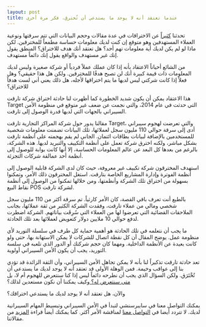 ```yaml
---
layout: post
title: عندما تعتقد أنه لا يوجد ما يستدعي أن تُخترق، فكر مرة أخرى
---
```


تحدثنا [كثيراً](https://blog.cybersenshi.com/) عن الاختراقات في عدة مقالات وحجم البيانات التي تتم سرقتها ونوعية العملاء المستهدفين وهو متوقع إن كنت لديك معلومات حساسة مطمعاً للمخترقين. لكن ماذا لو لم يكن لديك أية معلومات تهم أحد؟ هل تعتقد أنك هدف للاختراق؟ المنطق يقول إنك غير مستهدف والواقع يقول إنك دائماً مستهدف.

من الشائع أحياناً الاعتقاد بأنه إذا كان عملك عملاً فردياً أو شركة صغيرة وليس لديك المعلومات ذات قيمة كبيرة أنك لن تصبح هدفًا للمخترقين. ولكن هل هذا حقيقي؟ وهل فعلاً إذا كانت شركتي ليس لديها ما يتم اختراقها لأجله، هل ذلك يعني أني لست هدفاً للاختراق؟

هذا الاعتقاد يمكن أن يكون شديد الخطورة كما أظهرت لنا حادثة اختراق شركة تارقت Target التي حدثت في عام 2014، والتي نجمت عن ضعف غير متوقع في منظومة الأمن السيبراني بالجهات التي لديها قدرة الوصول إلى تارقت.

مقالنا يدور حول شركة المراكز التجارية تارقت Target، والتي تعرضت لهجوم سيبراني أدى إلى سرقة حوالي 110 مليون سجل لعملائها، تلك البيانات تضمنت معلومات شخصية للمستخدمين بالإضافة لبيانات بطاقات ائتمان. 
الجاني لم يقم بهجمته على أنظمة تارقت بشكل مباشر، ولكنه اخترق شركة تعمل على أنظمة التكييف والتبريد لديها. هذه الشركة، بالرغم من بعدها كل البعد عن عالم المعلومات الحساسة، إلا أنها كانت بوابة للوصول إلى أنظمة أحد عمالقة شركات التجزئة.

استهدف المخترقون شركة تكييف غير معروفة، حيث كان لدى الشركة قابلية الوصول إلى أنظمة الفوترة وإدارة المشاريع الخاصة بتارقت. استغل المخترقون ذلك الأمر، وتمكنوا بسهولة من اختراق تلك الشركة وأنظمتها، ومن خلالها تمكنوا من الوصول إلى أنظمة نقاط البيع POS لشركة تارقت.

بالطبع أنت تعرف باقي القصة، كان الأمر كارثياً. تم سرقة أكثر من 110 مليون سجل شخصي ومالي من عملاء تارقت، وفقدت الشركة الكثير من ثقة عملائها، بجانب الملاحقات القضائية التي تعرضوا لها من العملاء التي سُرِقَت بياناتهم. الشركة اضطرت لدفع حوالي 10 ملايين دولار كتعويض لعملائها بعد تلك الحادثة.

ما يجب أن نتعلمه في تلك الحادثة هو أهمية حماية كل طرف في سلسلة التوريد لأي منظومة عمل. يوضح المقال أن كل نقطة اتصال للشركات لا يمكن الاستهانة بها، حتى ولو كانت بعيدة عن الأنظمة الداخلية. ومهما كان حجم شركتك أو الدور الذي تلعبه في سلسة التوريد، يجب أن يكون الأمن السيبراني أولوية.

تعد حادثة تارقت تذكيراً لنا بأنه لا يمكن تجاهل الأمن السيبراني، وأن الثقة الزائدة قد تؤدي بنا إلى عواقب وخيمة. فمن الوهلة الأولى قد تعتقد أنه لا يوجد لديك ما يستدعي أن تُخْتَرَق. ولكن السؤال الذي يجب أن نطرحه دائماً ليس إذا كنا سنتعرض للهجوم أم لا، [بل متى سنتعرض له؟ ](https://blog.cybersenshi.com/covid19-and-major-attack-solarwinds/) وكيف يمكننا أن نكون مستعدين لذلك؟

والآن، هل تعتقد أنه لا يوجد لديك ما يستدعي اختراقك؟

يمكنك التواصل معنا في سايبرسنشي لتبدأ في الأمن السيبراني وتبسيط المهام السيبرانية لديك. لا تتردد أيضا في [التواصل معنا](https://www.cybersenshi.com/#contactUsBlock) لمناقشة الأمر أكثر. كما يمكنك أيضاً قراءة [المزيد](https://blog.cybersenshi.com/) من مقالاتنا.
